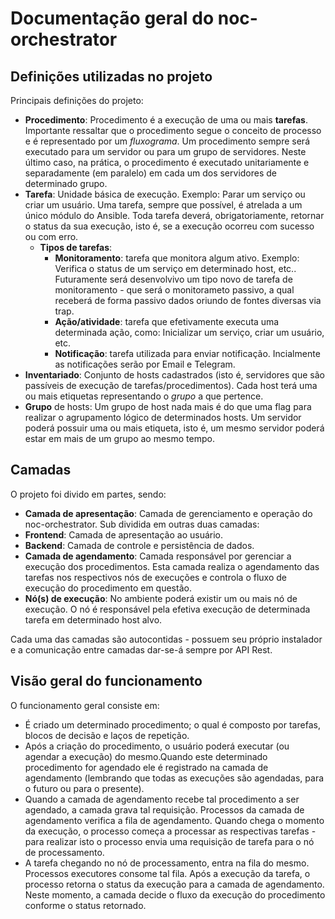 # Documentação geral do noc-orchestrator


## Definições utilizadas no projeto
Principais definições do projeto:
* **Procedimento**: Procedimento é a execução de uma ou mais **tarefas**. Importante ressaltar que o procedimento segue o conceito de processo e é representado por um *fluxograma*. Um procedimento sempre será executado para um servidor ou para um grupo de servidores. Neste último caso, na prática, o procedimento é executado unitariamente e separadamente (em paralelo) em cada um dos servidores de determinado grupo.
* **Tarefa**: Unidade básica de execução. Exemplo: Parar um serviço ou criar um usuário. Uma tarefa, sempre que possível, é atrelada a um único módulo do Ansible. Toda tarefa deverá, obrigatoriamente, retornar o status da sua execução, isto é, se a execução ocorreu com sucesso ou com erro.
  * **Tipos de tarefas**:
    * **Monitoramento**: tarefa que monitora algum ativo. Exemplo: Verifica o status de um serviço em determinado host, etc.. Futuramente será desenvolvivo um tipo novo de tarefa de monitoramento - que será o monitorameto passivo, a qual receberá de forma passivo dados oriundo de fontes diversas via trap.
    * **Ação/atividade**: tarefa que efetivamente executa uma determinada ação, como: Inicializar um serviço, criar um usuário, etc.
    * **Notificação**: tarefa utilizada para enviar notificação. Incialmente as notificações serão por Email e Telegram.
* **Inventariado**: Conjunto de hosts cadastrados (isto é, servidores que são passíveis de execução de tarefas/procedimentos). Cada host terá uma ou mais etiquetas representando o *grupo* a que pertence.
* **Grupo** de hosts: Um grupo de host nada mais é do que uma flag para realizar o agrupamento lógico de determinados hosts. Um servidor poderá possuir uma ou mais etiqueta, isto é, um mesmo servidor poderá estar em mais de um grupo ao mesmo tempo. 




## Camadas
O projeto foi divido em partes, sendo:

* **Camada de apresentação**:  Camada de gerenciamento e operação do noc-orchestrator. Sub dividida em outras duas camadas:
 * **Frontend**: Camada de apresentação ao usuário.
 * **Backend**: Camada de controle e persistência de dados.
* **Camada de agendamento**: Camada responsável por gerenciar a execução dos procedimentos. Esta camada realiza o agendamento das tarefas nos respectivos nós de execuções e controla o fluxo de execução do procedimento em questão.
* **Nó(s) de execução**:  No ambiente poderá existir um ou mais nó de execução. O nó é responsável pela efetiva execução de determinada tarefa em determinado host alvo.


Cada uma das camadas são autocontidas - possuem seu próprio instalador e a comunicação entre camadas dar-se-á sempre por API Rest.



## Visão geral do funcionamento

O funcionamento geral consiste em:
* É criado um determinado procedimento; o qual é composto por tarefas, blocos de decisão e laços de repetição.
* Após a criação do procedimento, o usuário poderá executar (ou agendar a execução) do mesmo.Quando este determinado procedimento for agendado ele é registrado na camada de agendamento (lembrando que todas as execuções são agendadas, para o futuro ou para o presente).
* Quando a camada de agendamento recebe tal procedimento a ser agendado, a camada grava tal requisição. Processos da camada de agendamento verifica a fila de agendamento. Quando chega o momento da execução, o processo começa a processar as respectivas tarefas - para realizar isto o processo envia uma requisição de tarefa para o nó de processamento.
* A tarefa chegando no nó de processamento, entra na fila do mesmo. Processos executores consome tal fila. Após a execução da tarefa, o processo retorna o status da execução para a camada de agendamento. Neste momento, a camada decide o fluxo da execução do procedimento conforme o status retornado.
